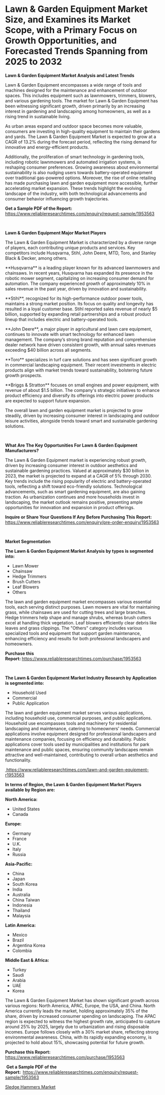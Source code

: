 <p><h1>Lawn & Garden Equipment Market Size, and Examines its Market Scope, with a Primary Focus on Growth Opportunities, and Forecasted Trends Spanning from 2025 to 2032</h1></p><p><strong>Lawn & Garden Equipment Market Analysis and Latest Trends</strong></p>
<p><p>Lawn & Garden Equipment encompasses a wide range of tools and machines designed for the maintenance and enhancement of outdoor spaces. This includes equipment such as lawnmowers, trimmers, blowers, and various gardening tools. The market for Lawn & Garden Equipment has been witnessing significant growth, driven primarily by an increasing interest in gardening and landscaping among homeowners, as well as a rising trend in sustainable living. </p><p>As urban areas expand and outdoor space becomes more valuable, consumers are investing in high-quality equipment to maintain their gardens and yards. The Lawn & Garden Equipment Market is expected to grow at a CAGR of 13.2% during the forecast period, reflecting the rising demand for innovative and energy-efficient products.</p><p>Additionally, the proliferation of smart technology in gardening tools, including robotic lawnmowers and automated irrigation systems, is reshaping consumer preferences. Growing awareness about environmental sustainability is also nudging users towards battery-operated equipment over traditional gas-powered options. Moreover, the rise of online retailing has made purchasing lawn and garden equipment more accessible, further accelerating market expansion. These trends highlight the evolving landscape of the industry, with both technological advancements and consumer behavior influencing growth trajectories.</p></p>
<p><strong>Get a Sample PDF of the Report:&nbsp;</strong> <a href="https://www.reliableresearchtimes.com/enquiry/request-sample/1953563?utm_campaign=3067&utm_medium=2&utm_source=Github&utm_content=ia&utm_term=09042025&utm_id=lawn-garden-equipment">https://www.reliableresearchtimes.com/enquiry/request-sample/1953563</a></p>
<p>&nbsp;</p>
<p><strong>Lawn & Garden Equipment Major Market Players</strong></p>
<p><p>The Lawn & Garden Equipment Market is characterized by a diverse range of players, each contributing unique products and services. Key competitors include Husqvarna, Stihl, John Deere, MTD, Toro, and Stanley Black & Decker, among others.</p><p>**Husqvarna** is a leading player known for its advanced lawnmowers and chainsaws. In recent years, Husqvarna has expanded its presence in the robotic mower segment, capitalizing on increasing consumer demand for automation. The company experienced growth of approximately 10% in sales revenue in the past year, driven by innovation and sustainability.</p><p>**Stihl**, recognized for its high-performance outdoor power tools, maintains a strong market position. Its focus on quality and longevity has resulted in a loyal customer base. Stihl reported sales revenue of nearly $5 billion, supported by expanding retail partnerships and a robust product lineup that includes electric and battery-operated tools.</p><p>**John Deere**, a major player in agricultural and lawn care equipment, continues to innovate with smart technology for enhanced lawn management. The company’s strong brand reputation and comprehensive dealer network have driven consistent growth, with annual sales revenues exceeding $40 billion across all segments.</p><p>**Toro** specializes in turf care solutions and has seen significant growth in commercial landscaping equipment. Their recent investments in electric products align with market trends toward sustainability, bolstering future growth prospects.</p><p>**Briggs & Stratton** focuses on small engines and power equipment, with revenue of about $1.5 billion. The company's strategic initiatives to enhance product efficiency and diversify its offerings into electric power products are expected to support future expansion.</p><p>The overall lawn and garden equipment market is projected to grow steadily, driven by increasing consumer interest in landscaping and outdoor leisure activities, alongside trends toward smart and sustainable gardening solutions.</p></p>
<p>&nbsp;</p>
<p><strong>What Are The Key Opportunities For Lawn & Garden Equipment Manufacturers?</strong></p>
<p><p>The Lawn & Garden Equipment market is experiencing robust growth, driven by increasing consumer interest in outdoor aesthetics and sustainable gardening practices. Valued at approximately $30 billion in 2023, the market is projected to expand at a CAGR of 5% through 2030. Key trends include the rising popularity of electric and battery-operated tools, reflecting a shift toward eco-friendly solutions. Technological advancements, such as smart gardening equipment, are also gaining traction. As urbanization continues and more households invest in landscaping, the market outlook remains positive, presenting ample opportunities for innovation and expansion in product offerings.</p></p>
<p><strong>Inquire or Share Your Questions If Any Before Purchasing This Report:</strong> <a href="https://www.reliableresearchtimes.com/enquiry/pre-order-enquiry/1953563?utm_campaign=3067&utm_medium=2&utm_source=Github&utm_content=ia&utm_term=09042025&utm_id=lawn-garden-equipment">https://www.reliableresearchtimes.com/enquiry/pre-order-enquiry/1953563</a></p>
<p>&nbsp;</p>
<p><strong>Market Segmentation</strong></p>
<p><strong>The Lawn & Garden Equipment Market Analysis by types is segmented into:</strong></p>
<p><ul><li>Lawn Mower</li><li>Chainsaw</li><li>Hedge Trimmers</li><li>Brush Cutters</li><li>Leaf Blowers</li><li>Others</li></ul></p>
<p><p>The lawn and garden equipment market encompasses various essential tools, each serving distinct purposes. Lawn mowers are vital for maintaining grass, while chainsaws are used for cutting trees and large branches. Hedge trimmers help shape and manage shrubs, whereas brush cutters excel at handling thick vegetation. Leaf blowers efficiently clear debris like leaves and grass clippings. The "Others" category includes various specialized tools and equipment that support garden maintenance, enhancing efficiency and results for both professional landscapers and homeowners.</p></p>
<p><strong>Purchase this Report:&nbsp;</strong><a href="https://www.reliableresearchtimes.com/purchase/1953563?utm_campaign=3067&utm_medium=2&utm_source=Github&utm_content=ia&utm_term=09042025&utm_id=lawn-garden-equipment">https://www.reliableresearchtimes.com/purchase/1953563</a></p>
<p>&nbsp;</p>
<p><strong>The Lawn & Garden Equipment Market Industry Research by Application is segmented into:</strong></p>
<p><ul><li>Household Used</li><li>Commercial</li><li>Public Application</li></ul></p>
<p><p>The lawn and garden equipment market serves various applications, including household use, commercial purposes, and public applications. Household use encompasses tools and machinery for residential landscaping and maintenance, catering to homeowners' needs. Commercial applications involve equipment designed for professional landscapers and maintenance companies, focusing on efficiency and durability. Public applications cover tools used by municipalities and institutions for park maintenance and public spaces, ensuring community landscapes remain attractive and well-maintained, contributing to overall urban aesthetics and functionality.</p></p>
<p><a href="https://www.reliableresearchtimes.com/lawn-and-garden-equipment-r1953563?utm_campaign=3067&utm_medium=2&utm_source=Github&utm_content=ia&utm_term=09042025&utm_id=lawn-garden-equipment">&nbsp;https://www.reliableresearchtimes.com/lawn-and-garden-equipment-r1953563</a></p>
<p><strong>In terms of Region, the Lawn & Garden Equipment Market Players available by Region are:</strong></p>
<p>
    <p> <strong> North America: </strong>
        <ul>
            <li>United States</li>
            <li>Canada</li>
        </ul>
        </p> 
    <p> <strong> Europe: </strong>
        <ul>
            <li>Germany</li>
            <li>France</li>
            <li>U.K.</li>
            <li>Italy</li>
            <li>Russia</li>
        </ul>
        </p> 
    <p> <strong> Asia-Pacific: </strong>
        <ul>
            <li>China</li>
            <li>Japan</li>
            <li>South Korea</li>
            <li>India</li>
            <li>Australia</li>
            <li>China Taiwan</li>
            <li>Indonesia</li>
            <li>Thailand</li>
            <li>Malaysia</li>
        </ul>
        </p> 
    <p> <strong> Latin America: </strong>
        <ul>
            <li>Mexico</li>
            <li>Brazil</li>
            <li>Argentina Korea</li>
            <li>Colombia</li>
        </ul>
        </p> 
    <p> <strong> Middle East & Africa: </strong>
        <ul>
            <li>Turkey</li>
            <li>Saudi</li>
            <li>Arabia</li>
            <li>UAE</li>
            <li>Korea</li>
        </ul>
    </p>
    </p>
<p><p>The Lawn & Garden Equipment Market has shown significant growth across various regions: North America, APAC, Europe, the USA, and China. North America currently leads the market, holding approximately 35% of the share, driven by increased consumer spending on landscaping. The APAC region is expected to witness the highest growth rate, anticipated to capture around 25% by 2025, largely due to urbanization and rising disposable incomes. Europe follows closely with a 30% market share, reflecting strong environmental awareness. China, with its rapidly expanding economy, is projected to hold about 15%, showcasing potential for future growth.</p></p>
<p><strong>Purchase this Report: </strong><a href="https://www.reliableresearchtimes.com/purchase/1953563?utm_campaign=3067&utm_medium=2&utm_source=Github&utm_content=ia&utm_term=09042025&utm_id=lawn-garden-equipment">https://www.reliableresearchtimes.com/purchase/1953563</a></p>
<p>&nbsp;<strong>Get a Sample PDF of the Report:&nbsp;&nbsp;</strong><a href="https://www.reliableresearchtimes.com/enquiry/request-sample/1953563?utm_campaign=3067&utm_medium=2&utm_source=Github&utm_content=ia&utm_term=09042025&utm_id=lawn-garden-equipment">https://www.reliableresearchtimes.com/enquiry/request-sample/1953563</a></p>
<p><strong></strong></p>
<p><p><a href="https://github.com/eskelimaksic/Market-Research-Report-List-1/blob/main/sledge-hammers-market.md?utm_campaign=3067&utm_medium=2&utm_source=Github&utm_content=ia&utm_term=09042025&utm_id=lawn-garden-equipment">Sledge Hammers Market</a></p></p>